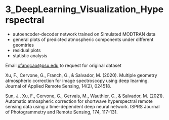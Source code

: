 # 3_DeepLearning_Visualization_Hyperspectral

- autoencoder-decoder network trained on Simulated MODTRAN data
- general plots of predicted atmospheric components under different geomtries
- residual plots
- statistic analysis


Email xfangcao@psu.edu to request for original dataset

Xu, F., Cervone, G., Franch, G., & Salvador, M. (2020). Multiple geometry atmospheric correction for image spectroscopy using deep learning. Journal of Applied Remote Sensing, 14(2), 024518.

Sun, J., Xu, F., Cervone, G., Gervais, M., Wauthier, C., & Salvador, M. (2021). Automatic atmospheric correction for shortwave hyperspectral remote sensing data using a time-dependent deep neural network. ISPRS Journal of Photogrammetry and Remote Sensing, 174, 117-131.
